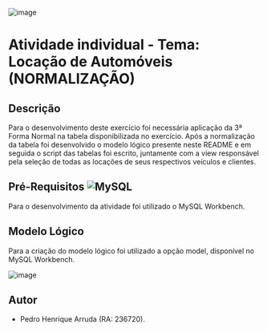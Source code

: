 ![image](https://github.com/PedroHArruda/BancoDeDados/assets/143942475/d66ce030-a3f3-4c98-8fa5-8f2c0520a321)




# Atividade individual - Tema: Locação de Automóveis (NORMALIZAÇÃO)

## Descrição 
Para o desenvolvimento deste exercício foi necessária aplicação da 3ª Forma Normal na tabela disponibilizada no exercício. Após a normalização da tabela foi desenvolvido o modelo lógico presente neste README e em seguida o script das tabelas foi escrito, juntamente com a view responsável pela seleção de todas as locações de seus respectivos veículos e clientes. 

## Pré-Requisitos ![MySQL](https://img.shields.io/badge/mysql-4479A1.svg?style=for-the-badge&logo=mysql&logoColor=white)
Para o desenvolvimento da atividade foi utilizado o MySQL Workbench.


## Modelo Lógico
Para a criação do modelo lógico foi utilizado a opção model, disponível no MySQL Workbench.

![image](https://github.com/PedroHArruda/BancoDeDados/assets/143942475/92b6f4cc-4f80-496e-9e16-3db5f9ddb9d6)

## Autor
 - Pedro Henrique Arruda (RA: 236720).
